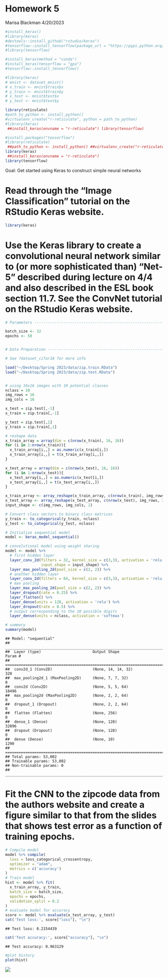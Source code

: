 Homework 5
================
Marisa Blackman
4/20/2023

``` r
#install_keras()
#library(keras)
#devtools::install_github("rstudio/keras")
#tensorflow::install_tensorflow(package_url = "https://pypi.python.org/packages/b8/d6/af3d52dd52150ec4a6ceb7788bfeb2f62ecb6aa2d1172211c4db39b349a2/tensorflow-1.3.0rc0-cp27-cp27mu-manylinux1_x86_64.whl#md5=1cf77a2360ae2e38dd3578618eacc03b")
#library(tensorflow)

#install_keras(method = "conda")
#install_keras(tensorflow = "gpu")
#tensorflow::install_tensorflow()

#library(keras)
# mnist <- dataset_mnist()
# x_train <- mnist$train$x
# y_train <- mnist$train$y
# x_test <- mnist$test$x
# y_test <- mnist$test$y

library(reticulate)
#path_to_python <- install_python()
#virtualenv_create("r-reticulate", python = path_to_python)
#library(keras)
 ##install_keras(envname = "r-reticulate") library(tensorflow)

#install.packages("tensorflow")
#library(reticulate)
 ##path_to_python <- install_python() ##virtualenv_create("r-reticulate", python = path_to_python)
library(keras)
 ##install_keras(envname = "r-reticulate") 
library(tensorflow)
```

Goal: Get started using Keras to construct simple neural networks

# Read through the “Image Classification” tutorial on the RStudio Keras website.

``` r
library(keras)
```

# Use the Keras library to create a convolutional neural network similar to (or more sophisticated than) “Net-5” described during lecture on 4/4 and also described in the ESL book section 11.7. See the ConvNet tutorial on the RStudio Keras website.

``` r
# Parameters --------------------------------------------------------------

batch_size <- 32
epochs <- 50


# Data Preparation --------------------------------------------------------

# See ?dataset_cifar10 for more info

load("~/Desktop/Spring 2023/data/zip.train.RData")
load("~/Desktop/Spring 2023/data/zip.test.RData")


# using 16x16 images with 10 potential classes
nclass = 10
img_rows = 16
img_cols = 16

x_test = zip.test[,-1]
x_train = zip.train[,-1]

y_test = zip.test[,1]
y_train = zip.train[,1]

# reshape data
x_train_array = array(dim = c(nrow(x_train), 16, 16))
for (i in 1:nrow(x_train)){
  x_train_array[i,,] = as.numeric(x_train[i,])
  x_train_array[i,,] = t(x_train_array[i,,])
}

x_test_array = array(dim = c(nrow(x_test), 16, 16))
for (i in 1:nrow(x_test)){
  x_test_array[i,,] = as.numeric(x_test[i,])
  x_test_array[i,,] = t(x_test_array[i,,])
}

x_train_array <- array_reshape(x_train_array, c(nrow(x_train), img_rows, img_cols, 1))
x_test_array <- array_reshape(x_test_array, c(nrow(x_test), img_rows, img_cols, 1))
input_shape <- c(img_rows, img_cols, 1)

# Convert class vectors to binary class matrices
y_train <- to_categorical(y_train, nclass)
y_test <- to_categorical(y_test, nclass)
```

``` r
# Initialize sequential model
model <- keras_model_sequential()

# convolutional model using weight sharing
model <- model %>%
  # first hidden layer
  layer_conv_2d(filters = 32, kernel_size = c(3,3), activation = 'relu',
                input_shape = input_shape) %>% 
  layer_max_pooling_2d(pool_size = c(2, 2)) %>% 
  # another hidden layer
  layer_conv_2d(filters = 64, kernel_size = c(3,3), activation = 'relu') %>% 
  # max pooling
  layer_max_pooling_2d(pool_size = c(2, 2)) %>% 
  layer_dropout(rate = 0.25) %>% 
  layer_flatten() %>% 
  layer_dense(units = 128, activation = 'relu') %>% 
  layer_dropout(rate = 0.5) %>% 
  # output corresponding to the 10 possible digits
  layer_dense(units = nclass, activation = 'softmax')

# summary
summary(model)
```

    ## Model: "sequential"
    ## ________________________________________________________________________________
    ##  Layer (type)                       Output Shape                    Param #     
    ## ================================================================================
    ##  conv2d_1 (Conv2D)                  (None, 14, 14, 32)              320         
    ##  max_pooling2d_1 (MaxPooling2D)     (None, 7, 7, 32)                0           
    ##  conv2d (Conv2D)                    (None, 5, 5, 64)                18496       
    ##  max_pooling2d (MaxPooling2D)       (None, 2, 2, 64)                0           
    ##  dropout_1 (Dropout)                (None, 2, 2, 64)                0           
    ##  flatten (Flatten)                  (None, 256)                     0           
    ##  dense_1 (Dense)                    (None, 128)                     32896       
    ##  dropout (Dropout)                  (None, 128)                     0           
    ##  dense (Dense)                      (None, 10)                      1290        
    ## ================================================================================
    ## Total params: 53,002
    ## Trainable params: 53,002
    ## Non-trainable params: 0
    ## ________________________________________________________________________________

# Fit the CNN to the zipcode data from the authors website and create a figure similar to that from the slides that shows test error as a function of training epochs.

``` r
# Compile model
model %>% compile(
  loss = loss_categorical_crossentropy,
  optimizer = "adam",
  metrics = c('accuracy')
)
# Train model
hist <- model %>% fit(
  x_train_array, y_train,
  batch_size = batch_size,
  epochs = epochs,
  validation_split = 0.2
)
# evaluate model for accuracy
score <- model %>% evaluate(x_test_array, y_test)
cat('Test loss:', score["loss"], "\n")
```

    ## Test loss: 0.2154439

``` r
cat('Test accuracy:', score["accuracy"], "\n")
```

    ## Test accuracy: 0.963129

``` r
#plot history 
plot(hist)
```

![](Homework-5_files/figure-gfm/unnamed-chunk-5-1.png)<!-- -->
